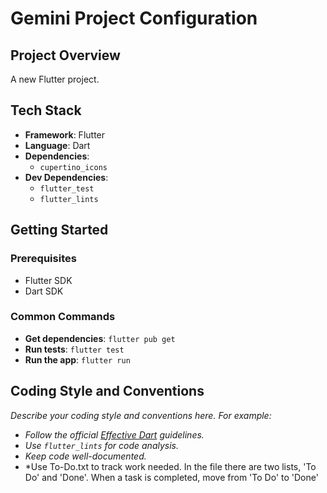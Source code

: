 # Gemini Project Configuration

## Project Overview

A new Flutter project.

## Tech Stack

- **Framework**: Flutter
- **Language**: Dart
- **Dependencies**:
  - `cupertino_icons`
- **Dev Dependencies**:
  - `flutter_test`
  - `flutter_lints`

## Getting Started

### Prerequisites

- Flutter SDK
- Dart SDK

### Common Commands

- **Get dependencies**: `flutter pub get`
- **Run tests**: `flutter test`
- **Run the app**: `flutter run`

## Coding Style and Conventions

*Describe your coding style and conventions here. For example:*
- *Follow the official [Effective Dart](https://dart.dev/effective-dart) guidelines.*
- *Use `flutter_lints` for code analysis.*
- *Keep code well-documented.*
- *Use To-Do.txt to track work needed. In the file there are two lists, 'To Do' and 'Done'. When a task is completed, move from 'To Do' to 'Done'
